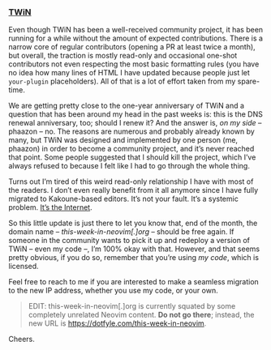 <h3 id="update-twin">
  <a href="#update-twin">
    <span class="icon-text">
      <span class="icon">
        <i class="fa-solid fa-book"></i>
      </span>
    </span>
    <span>TWiN</span>
  </a>
</h3>

Even though TWiN has been a well-received community project, it has been running for a while without the amount of
expected contributions. There is a narrow core of regular contributors (opening a PR at least twice a month), but
overall, the traction is mostly read-only and occasional one-shot contributors not even respecting the most basic
formatting rules (you have no idea how many lines of HTML I have updated because people just let `your-plugin`
placeholders). All of that is a lot of effort taken from my spare-time.

We are getting pretty close to the one-year anniversary of TWiN and a question that has been around my head in the past
weeks is: this is the DNS renewal anniversary, too; should I renew it? And the answer is,
_on my side_ – phaazon – no. The reasons are numerous and probably already known by many, but TWiN was designed and
implemented by one person (me, phaazon) in order to become a community project, and it’s never reached that point.
Some people suggested that I should kill the project, which I’ve always refused to because I felt like I had to go
through the whole thing.

Turns out I’m tired of this weird read-only relationship I have with most of the readers. I don’t even really benefit
from it all anymore since I have fully migrated to Kakoune-based editors. It’s not your fault. It’s a systemic problem.
[It’s the Internet](https://en.wikipedia.org/wiki/1%25_rule).

So this little update is just there to let you know that, end of the month, the domain
name – _this-week-in-neovim[.]org_ – should be free again. If someone in the community wants to pick it up and redeploy
a version of TWiN – even my code –, I’m 100% okay with that. However, and that seems pretty obvious, if you do so,
remember that you’re using _my code_, which is licensed.

Feel free to reach to me if you are interested to make a seamless migration to the new IP address, whether you use my
code, or your own.

> EDIT: this-week-in-neovim[.]org is currently squated by some completely unrelated Neovim content. **Do not go there**;
> instead, the new URL is https://dotfyle.com/this-week-in-neovim.

Cheers.

